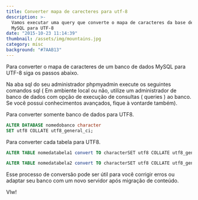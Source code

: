 ```yaml
---
title: Converter mapa de carecteres para utf-8
description: >-
  Vamos executar uma query que converte o mapa de caracteres da base de dados
  MySQL para UTF-8
date: "2015-10-23 11:14:39"
thumbnail: /assets/img/mountains.jpg
category: misc
background: "#7AAB13"
---
```


Para converter o mapa de caracteres de um banco de dados MySQL para UTF-8 siga os passos abaixo.

Na aba sql do seu administrador phpmyadmin execute os seguintes comandos sql ( Em ambiente local ou não, utilize um administrador de banco de dados com opção de execução de consultas ( queries ) ao banco. Se você possui conhecimentos avançados, fique à vontarde também).

Para converter somente banco de dados para UTF8.

```sql
ALTER DATABASE nomedobanco character
SET utf8 COLLATE utf8_general_ci;
```

Para converter cada tabela para UTF8.

```sql
ALTER TABLE nomedatabela1 convert TO characterSET utf8 COLLATE utf8_general_ci;
```

```sql
ALTER TABLE nomedatabela2 convert TO characterSET utf8 COLLATE utf8_general_ci;
```

Esse processo de conversão pode ser útil para você corrigir erros ou adaptar seu banco com um novo servidor após migração de conteúdo.

Vlw!
